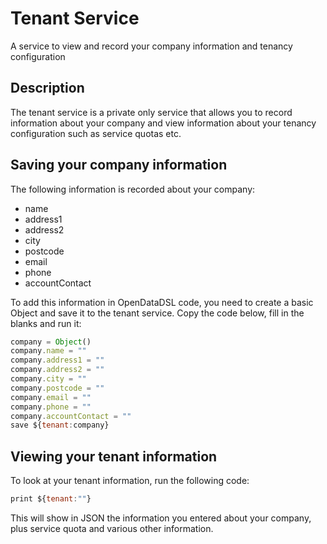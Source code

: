 Tenant Service
==============

A service to view and record your company information and tenancy configuration

## Description

The tenant service is a private only service that allows you to record information about your company and view information about your tenancy configuration such as service quotas etc.

## Saving your company information

The following information is recorded about your company:

*   name    
*   address1    
*   address2    
*   city    
*   postcode    
*   email    
*   phone    
*   accountContact    

To add this information in OpenDataDSL code, you need to create a basic Object and save it to the tenant service. Copy the code below, fill in the blanks and run it:
```js
company = Object()
company.name = ""
company.address1 = ""
company.address2 = ""
company.city = ""
company.postcode = ""
company.email = ""
company.phone = ""
company.accountContact = ""
save ${tenant:company}
```

## Viewing your tenant information

To look at your tenant information, run the following code:
```js
print ${tenant:""}
```
This will show in JSON the information you entered about your company, plus service quota and various other information.

